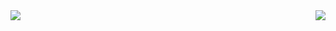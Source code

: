 <img align="left" src="https://github-readme-stats.vercel.app/api?username=viral32111&count_private=true&show_icons=true&include_all_commits=true&disable_animations=true&hide_border=true&custom_title=My%20statistics">
<img align="right" src="https://github-readme-stats.vercel.app/api/top-langs/?username=viral32111&hide_border=true&langs_count=10&layout=compact&custom_title=My%20language%20breakdown">

